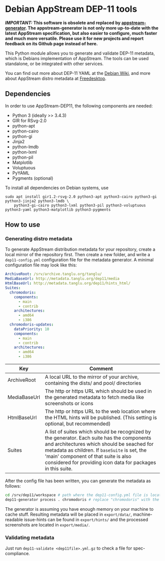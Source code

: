 # Debian AppStream DEP-11 tools

***IMPORTANT:* This software is obsolete and replaced by [appstream-generator](https://github.com/ximion/appstream-generator).
The appstream-generator is not only more up-to-date with the latest AppStream specification, but also easier to configure,
much faster and much more versatile. Please use it for new projects and report feedback on its Github page instead of here.**

This Python module allows you to generate and validate DEP-11 metadata,
which is Debians implementation of AppStream.
The tools can be used standalone, or be integrated with other services.

You can find out more about DEP-11 YAML at the [Debian Wiki](https://wiki.debian.org/DEP-11), and more about
AppStream distro metadata at [Freedesktop](http://www.freedesktop.org/software/appstream/docs/chap-DistroData.html#sect-AppStream-ASXML).

## Dependencies
In order to use AppStream-DEP11, the following components are needed:
 * Python 3 (ideally >> 3.4.3)
 * GIR for RSvg-2.0
 * python-apt
 * python-cairo
 * python-gi
 * Jinja2
 * python-lmdb
 * python-lxml
 * python-pil
 * Matplotlib
 * Voluptuous
 * PyYAML
 * Pygments (optional)

To install all dependencies on Debian systems, use
```ShellSession
sudo apt install gir1.2-rsvg-2.0 python3-apt python3-cairo python3-gi python3-jinja2 python3-lmdb \
    python3-gi-cairo python3-lxml python3-pil python3-voluptuous python3-yaml python3-matplotlib python3-pygments
```

## How to use

### Generating distro metadata
To generate AppStream distribution metadata for your repository, create a local
mirror of the repository first.
Then create a new folder, and write a `dep11-config.yml` configuration file for the
metadata generator. A minimal configuration file may look like this:
```YAML
ArchiveRoot: /srv/archive.tanglu.org/tanglu/
MediaBaseUrl: http://metadata.tanglu.org/dep11/media
HtmlBaseUrl: http://metadata.tanglu.org/dep11/hints_html/
Suites:
  chromodoris:
    components:
      - main
      - contrib
    architectures:
      - amd64
      - i386
  chromodoris-updates:
    dataPriority: 10
    components:
      - main
      - contrib
    architectures:
      - amd64
      - i386
```

Key | Comment
------------ | -------------
ArchiveRoot | A local URL to the mirror of your archive, containing the dists/ and pool/ directories
MediaBaseUrl | The http or https URL which should be used in the generated metadata to fetch media like screenshots or icons
HtmlBaseUrl | The http or https URL to the web location where the HTML hints will be published. (This setting is optional, but recommended)
Suites | A list of suites which should be recognized by the generator. Each suite has the components and architectures which should be seached for metadata as children. If `baseSuite` is set, the 'main' component of that suite is also considered for providing icon data for packages in this suite.

After the config file has been written, you can generate the metadata as follows:
```Bash
cd /srv/dep11/workspace # path where the dep11-config.yml file is located
dep11-generator process . chromodoris # replace "chromodoris" with the name of the suite you want to analyze
```
The generator is assuming you have enough memory on your machine to cache stuff.
Resulting metadata will be placed in `export/data/`, machine-readable issue-hints can be found in `export/hints/` and the processed
screenshots are located in `export/media/`.

### Validating metadata
Just run `dep11-validate <dep11file>.yml.gz` to check a file for spec-compliance.
